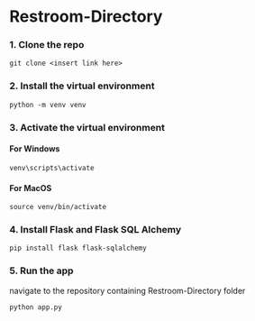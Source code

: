# Restroom-Directory

### 1. Clone the repo
```
git clone <insert link here>
```

### 2. Install the virtual environment
```
python -m venv venv
```

### 3. Activate the virtual environment
#### For Windows
```
venv\scripts\activate
```
#### For MacOS
```
source venv/bin/activate
```

### 4. Install Flask and Flask SQL Alchemy
```
pip install flask flask-sqlalchemy
```

### 5. Run the app
navigate to the repository containing Restroom-Directory folder
```
python app.py
```


